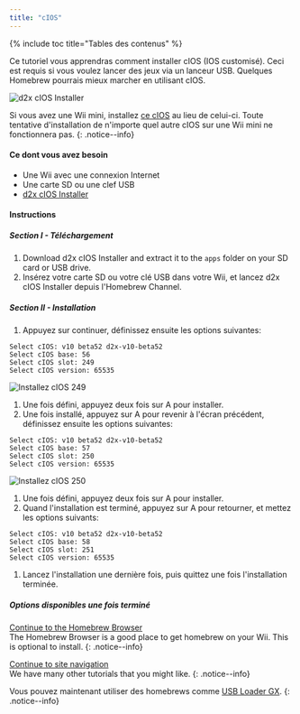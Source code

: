 ```yaml
---
title: "cIOS"
---
```


{% include toc title="Tables des contenus" %}

Ce tutoriel vous apprendras comment installer cIOS (IOS customisé). Ceci est requis si vous voulez lancer des jeux via un lanceur USB. Quelques Homebrew pourrais mieux marcher en utilisant cIOS.

![d2x cIOS Installer](/images/cIOS.png)

Si vous avez une Wii mini, installez [ce cIOS](cios-mini) au lieu de celui-ci. Toute tentative d'installation de n'importe quel autre cIOS sur une Wii mini ne fonctionnera pas.
{: .notice--info}

#### Ce dont vous avez besoin

* Une Wii avec une connexion Internet
* Une carte SD ou une clef USB
* [d2x cIOS Installer](/assets/files/d2x-cIOS-Installer-Wii.zip)

#### Instructions

##### Section I - Téléchargement

1. Download d2x cIOS Installer and extract it to the `apps` folder on your SD card or USB drive.
1. Insérez votre carte SD ou votre clé USB dans votre Wii, et lancez d2x cIOS Installer depuis l'Homebrew Channel.

##### Section II - Installation

1. Appuyez sur continuer, définissez ensuite les options suivantes:
```
Select cIOS: v10 beta52 d2x-v10-beta52
Select cIOS base: 56
Select cIOS slot: 249
Select cIOS version: 65535
```
![Installez cIOS 249](/images/Wii/Install249.png)
1. Une fois défini, appuyez deux fois sur A pour installer.
1. Une fois installé, appuyez sur A pour revenir à l'écran précédent, définissez ensuite les options suivantes:
```
Select cIOS: v10 beta52 d2x-v10-beta52
Select cIOS base: 57
Select cIOS slot: 250
Select cIOS version: 65535
```
![Installez cIOS 250](/images/Wii/Install250.png)
1. Une fois défini, appuyez deux fois sur A pour installer.
1. Quand l'installation est terminé, appuyez sur A pour retourner, et mettez les options suivants:
```
Select cIOS: v10 beta52 d2x-v10-beta52
Select cIOS base: 58
Select cIOS slot: 251
Select cIOS version: 65535
```
1. Lancez l'installation une dernière fois, puis quittez une fois l'installation terminée.

##### Options disponibles une fois terminé

[Continue to the Homebrew Browser](hbb)<br> The Homebrew Browser is a good place to get homebrew on your Wii. This is optional to install.
{: .notice--info}

[Continue to site navigation](site-navigation)<br> We have many other tutorials that you might like.
{: .notice--info}

Vous pouvez maintenant utiliser des homebrews comme [USB Loader GX](usbloadergx).
{: .notice--info}
